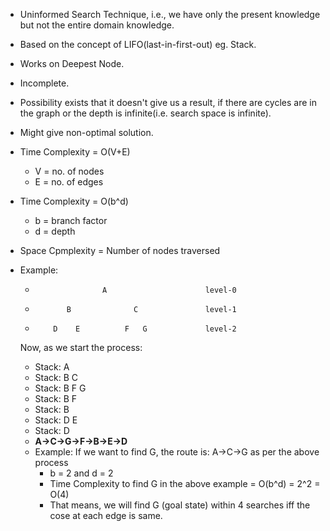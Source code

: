 - Uninformed Search Technique, i.e., we have only the present knowledge but not the entire domain knowledge.
- Based on the concept of LIFO(last-in-first-out) eg. Stack.
- Works on Deepest Node.
- Incomplete.
- Possibility exists that it doesn't give us a result, if there are cycles are in the graph or the depth is infinite(i.e. search space is infinite).
- Might give non-optimal solution.
- Time Complexity = O(V+E)
   * V = no. of nodes
   * E = no. of edges
- Time Complexity = O(b^d)
   * b = branch factor
   * d = depth
- Space Cpmplexity = Number of nodes traversed

- Example:
  *                    A                      level-0
  *            B              C               level-1
  *         D    E          F   G             level-2
  Now, as we start the process:
   * Stack: A                    
   * Stack: B C
   * Stack: B F G
   * Stack: B F 
   * Stack: B
   * Stack: D E
   * Stack: D
   * **A->C->G->F->B->E->D**
   * Example: If we want to find G, the route is: A->C->G as per the above process
      * b = 2 and d = 2
      * Time Complexity to find G in the above example = O(b^d) = 2^2 = O(4)
      * That means, we will find G (goal state) within 4 searches iff the cose at each edge is same.

